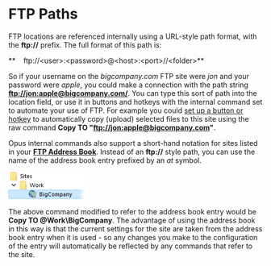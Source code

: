 # FTP Paths

FTP locations are referenced internally using a URL-style path format, with the **ftp://** prefix. The full format of this path is:

**    ftp://\<user\>:\<password\>@\<host\>:\<port\>//\<folder\>**

So if your username on the *bigcompany.com* FTP site were *jon* and your password were *apple*, you could make a connection with the path string **[ftp://jon:apple@bigcompany.com/](ftp://jon:apple@bigcompany.com/)**. You can type this sort of path into the location field, or use it in buttons and hotkeys with the internal command set to automate your use of FTP. For example you could [set up a button or hotkey](/Manual/customize/creating_your_own_buttons/RAEDME.md) to automatically copy (upload) selected files to this site using the raw command **Copy TO "[ftp://jon:apple@bigcompany.com](ftp://jon:apple@bigcompany.com)"**.

Opus internal commands also support a short-hand notation for sites listed in your **[FTP Address Book](ftp_address_book/RAEDME.md)**. Instead of an **ftp://** style path, you can use the name of the address book entry prefixed by an *at* symbol.

![](/Manual/images/media/ftp_shorthand.png) 

The above command modified to refer to the address book entry would be **Copy TO @Work\BigCompany**. The advantage of using the address book in this way is that the current settings for the site are taken from the address book entry when it is used - so any changes you make to the configuration of the entry will automatically be reflected by any commands that refer to the site.
